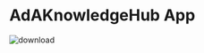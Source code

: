 # AdAKnowledgeHub App
![download](https://user-images.githubusercontent.com/98887244/207126221-253936a0-a77d-4311-a8bf-7dc0d2dd4af2.png)
